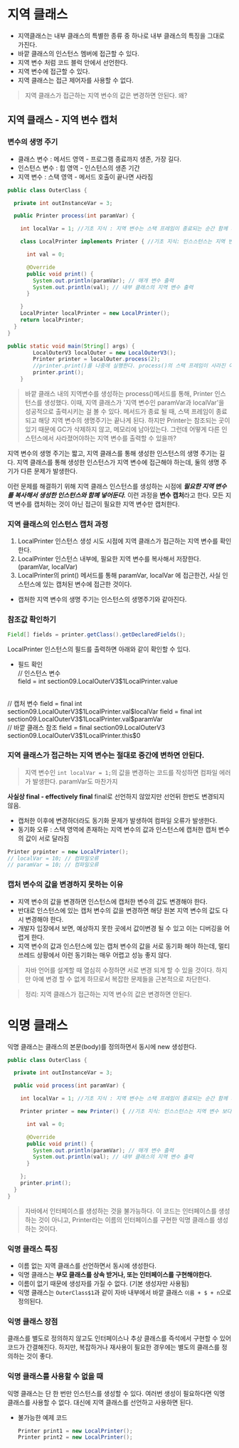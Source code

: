 # 지역 클래스
- 지역클래스는 내부 클래스의 특별한 종류 중 하나로 내부 클래스의 특징을 그대로 가진다.
- 바깥 클래스의 인스턴스 멤버에 접근할 수 있다.
- 지역 변수 처럼 코드 블럭 안에서 선언한다.
- 지역 변수에 접근할 수 있다.
- 지역 클래스는 접근 제어자를 사용할 수 없다.

> 지역 클래스가 접근하는 지역 변수의 값은 변경하면 안된다. 왜?

## 지역 클래스 - 지역 변수 캡처
### 변수의 생명 주기
- 클래스 변수 : 메서드 영역 - 프로그램 종료까지 생존, 가장 길다.
- 인스턴스 변수 : 힙 영역 - 인스턴스의 생존 기간
- 지역 변수 : 스택 영역 - 메서드 호출이 끝나면 사라짐

```java
public class OuterClass {

  private int outInstanceVar = 3;

  public Printer process(int paramVar) {

    int localVar = 1; //기초 지식 : 지역 변수는 스택 프레임이 종료되는 순간 함께 제거된다.

    class LocalPrinter implements Printer { //기초 지식: 인스스턴스는 지역 변수 보다 오래 살아남는다.

      int val = 0;

      @Override
      public void print() {
        System.out.println(paramVar); // 매개 변수 출력
        System.out.println(val); // 내부 클래스의 지역 변수 출력
      }

    }
    LocalPrinter localPrinter = new LocalPrinter();
    return localPrinter;
  }
}
```
```java
public static void main(String[] args) {
        LocalOuterV3 localOuter = new LocalOuterV3();
        Printer printer = localOuter.process(2);
        //printer.print()를 나중에 실행한다. process()의 스택 프레임이 사라진 이후에 실행
        printer.print();
    }
```
> 바깥 클래스 내의 지역변수를 생성하는 process()메서드를 통해, Printer 인스턴스를 생성했다.
> 이때, 지역 클래스가 '지역 변수인 paramVar과 localVar'을 성공적으로 출력시키는 걸 볼 수 있다.
> 메서드가 종료 될 때, 스택 프레임이 종료되고 해당 지역 변수의 생명주기는 끝나게 된다.
> 하지만 Printer는 참조되는 곳이 있기 때문에 GC가 삭제하지 않고, 메모리에 남아있는다.
> 그런데 어떻게 다른 인스턴스에서 사라졌어야하는 지역 변수를 출력할 수 있을까?

지역 변수의 생명 주기는 짧고, 지역 클래스를 통해 생성한 인스턴스의 생명 주기는 길다.
지역 클래스를 통해 생성한 인스턴스가 지역 변수에 접근해야 하는데, 둘의 생명 주기가 다른 문제가 발생한다.

이런 문제를 해결하기 위해 지역 클래스 인스턴스를 생성하는 시점에 ***필요한 지역 변수를 복사해서 생성한 인스턴스와 함꼐 넣어둔다.*** 이런 과정을 **변수 캡처**라고 한다.
모든 지역 변수를 캡처하는 것이 아닌 접근이 필요한 지역 변수만 캡처한다.

### 지역 클래스의 인스턴스 캡처 과정
1. LocalPrinter 인스턴스 생성 시도 시점에 지역 클래스가 접근하는 지역 변수를 확인한다.
2. LocalPrinter 인스턴스 내부에, 필요한 지역 변수를 복사해서 저장한다. (paramVar, localVar)
3. LocalPrinter의 print() 메서드를 통해 paramVar, localVar 에 접근한건, 사실 인스턴스에 있는 캡처된 변수에 접근한 것이다.
- 캡처한 지역 변수의 생명 주기는 인스턴스의 생명주기와 같아진다.

### 참조값 확인하기
```java
Field[] fields = printer.getClass().getDeclaredFields();
```
LocalPrinter 인스턴스의 필드를 출력하면 아래와 같이 확인할 수 있다.
- 필드 확인  
  // 인스턴스 변수  
    field = int section09.LocalOuterV3$1LocalPrinter.value  
<br>
  // 캡처 변수  
    field = final int section09.LocalOuterV3$1LocalPrinter.val$localVar  
    field = final int section09.LocalOuterV3$1LocalPrinter.val$paramVar  
<br>
  // 바깥 클래스 참조  
    field = final section09.LocalOuterV3 section09.LocalOuterV3$1LocalPrinter.this$0

### 지역 클래스가 접근하는 지역 변수는 절대로 중간에 변하면 안된다.

> 지역 변수인 `int localVar = 1;`의 값을 변경하는 코드를 작성하면 컴파일 에러가 발생한다. paramVar도 마찬가지

**사실상 final - effectively final**
final로 선언하지 않았지만 선언뒤 한번도 변경되지 않음.

- 캡처한 이후에 변경하더라도 동기화 문제가 발생하여 컴파일 오류가 발생한다.
- 동기화 오류 : 스택 영역에 존재하는 지역 변수의 값과 인스턴스에 캡처한 캡처 변수의 값이 서로 달라짐
```java
Printer prpinter = new LocalPrinter();
// localVar = 10; // 컴파일오류
// paramVar = 10; // 컴파일오류
```
### 캡처 변수의 값을 변경하지 못하는 이유
- 지역 변수의 값을 변경하면 인스턴스에 캡처한 변수의 값도 변경해야 한다.
- 반대로 인스턴스에 있는 캡처 변수의 값을 변경하면 해당 원본 지역 변수의 값도 다시 변경해야 한다.
- 개발자 입장에서 보면, 예상하지 못한 곳에서 값이변경 될 수 있고 이는 디버깅을 어렵게 한다.
- 지역 변수의 값과 인스턴스에 있는 캡처 변수의 값을 서로 동기화 해야 하는데, 멀티 쓰레드 상황에서 이런 동기화는 매우 어렵고 성능 좋지 않다.

> 자바 언어를 설계할 때 열심히 수정하면 서로 변경 되게 할 수 있을 것이다. 하지만 아예 변경 할 수 없게 하므로서 복잡한 문제들을 근본적으로 차단한다.

> 정리: 지역 클래스가 접근하는 지역 변수의 값은 변경하면 안된다.

# 익명 클래스
익명 클래스는 클래스의 본문(body)를 정의하면서 동시에 new 생성한다.

```java
public class OuterClass {

  private int outInstanceVar = 3;

  public void process(int paramVar) {

    int localVar = 1; //기초 지식 : 지역 변수는 스택 프레임이 종료되는 순간 함께 제거된다.

    Printer printer = new Printer() { //기초 지식: 인스스턴스는 지역 변수 보다 오래 살아남는다.

      int val = 0;

      @Override
      public void print() {
        System.out.println(paramVar); // 매개 변수 출력
        System.out.println(val); // 내부 클래스의 지역 변수 출력
      }

    };
    printer.print();
  }
}
```
> 자바에서 인터페이스를 생성하는 것을 불가능하다. 이 코드는 인터페이스를 생성하는 것이 아니고, Printer라는 이름의 인터페이스를 구현한 익명 클래스를 생성하는 것이다.

### 익명 클래스 특징
- 이름 없는 지역 클래스를 선언하면서 동시에 생성한다.
- 익명 클래스는 **부모 클래스를 상속 받거나, 또는 인터페이스를 구현해야한다.**
- 이름이 없기 때문에 생성자를 가질 수 없다. (기본 생성자만 사용됨)
- 익명 클래스는 `OuterClass$1`과 같이 자바 내부에서 바깥 클래스 `이름 + $ + n`으로 정의된다.

### 익명 클래스 장점
클래스를 별도로 정의하지 않고도 인터페이스나 추상 클래스를 즉석에서 구현할 수 있어 코드가 간결해진다.
하지만, 복잡하거나 재사용이 필요한 경우에는 별도의 클래스를 정의하는 것이 좋다.

### 익명 클래스를 사용할 수 없을 때
익명 클래스는 단 한 번만 인스턴스를 생성할 수 있다. 여러번 생성이 필요하다면 익명 클래스를 사용할 수 없다. 대신에 지역 클래스를 선언하고 사용하면 된다.
- 불가능한 예제 코드
    ```java
    Printer print1 = new LocalPrinter();
    Printer print2 = new LocalPrinter();
    ```